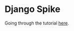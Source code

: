 # Django Spike
Going through the tutorial [here](https://developer.mozilla.org/en-US/docs/Learn/Server-side/Django).
